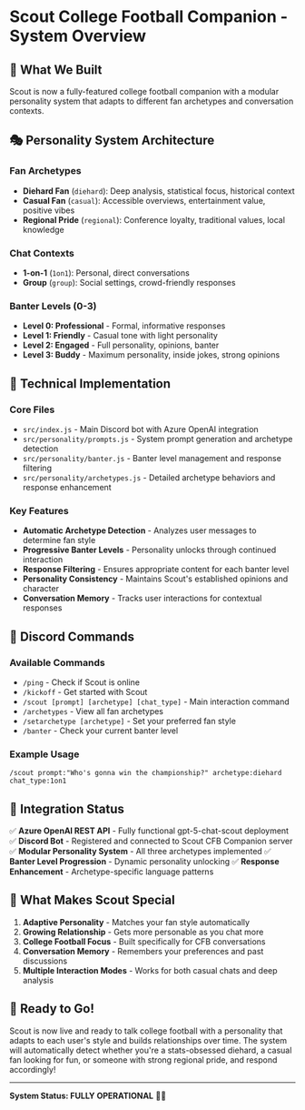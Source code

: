 # Scout College Football Companion - System Overview

## 🏈 What We Built

Scout is now a fully-featured college football companion with a modular personality system that adapts to different fan archetypes and conversation contexts.

## 🎭 Personality System Architecture

### Fan Archetypes
- **Diehard Fan** (`diehard`): Deep analysis, statistical focus, historical context
- **Casual Fan** (`casual`): Accessible overviews, entertainment value, positive vibes  
- **Regional Pride** (`regional`): Conference loyalty, traditional values, local knowledge

### Chat Contexts
- **1-on-1** (`1on1`): Personal, direct conversations
- **Group** (`group`): Social settings, crowd-friendly responses

### Banter Levels (0-3)
- **Level 0: Professional** - Formal, informative responses
- **Level 1: Friendly** - Casual tone with light personality
- **Level 2: Engaged** - Full personality, opinions, banter
- **Level 3: Buddy** - Maximum personality, inside jokes, strong opinions

## 🤖 Technical Implementation

### Core Files
- `src/index.js` - Main Discord bot with Azure OpenAI integration
- `src/personality/prompts.js` - System prompt generation and archetype detection
- `src/personality/banter.js` - Banter level management and response filtering
- `src/personality/archetypes.js` - Detailed archetype behaviors and response enhancement

### Key Features
- **Automatic Archetype Detection** - Analyzes user messages to determine fan style
- **Progressive Banter Levels** - Personality unlocks through continued interaction
- **Response Filtering** - Ensures appropriate content for each banter level
- **Personality Consistency** - Maintains Scout's established opinions and character
- **Conversation Memory** - Tracks user interactions for contextual responses

## 📢 Discord Commands

### Available Commands
- `/ping` - Check if Scout is online
- `/kickoff` - Get started with Scout
- `/scout [prompt] [archetype] [chat_type]` - Main interaction command
- `/archetypes` - View all fan archetypes
- `/setarchetype [archetype]` - Set your preferred fan style
- `/banter` - Check your current banter level

### Example Usage
```
/scout prompt:"Who's gonna win the championship?" archetype:diehard chat_type:1on1
```

## 🔗 Integration Status

✅ **Azure OpenAI REST API** - Fully functional gpt-5-chat-scout deployment
✅ **Discord Bot** - Registered and connected to Scout CFB Companion server
✅ **Modular Personality System** - All three archetypes implemented
✅ **Banter Level Progression** - Dynamic personality unlocking
✅ **Response Enhancement** - Archetype-specific language patterns

## 🎯 What Makes Scout Special

1. **Adaptive Personality** - Matches your fan style automatically
2. **Growing Relationship** - Gets more personable as you chat more
3. **College Football Focus** - Built specifically for CFB conversations
4. **Conversation Memory** - Remembers your preferences and past discussions
5. **Multiple Interaction Modes** - Works for both casual chats and deep analysis

## 🚀 Ready to Go!

Scout is now live and ready to talk college football with a personality that adapts to each user's style and builds relationships over time. The system will automatically detect whether you're a stats-obsessed diehard, a casual fan looking for fun, or someone with strong regional pride, and respond accordingly!

---

**System Status: FULLY OPERATIONAL** 🏈💚
